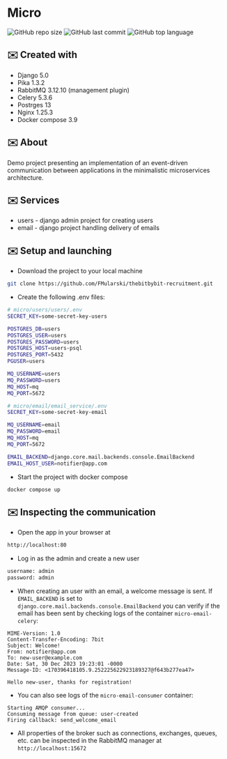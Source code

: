 # Micro
![GitHub repo size](https://img.shields.io/github/repo-size/FMularski/micro)
![GitHub last commit](https://img.shields.io/github/last-commit/FMularski/micro?color=yellow)
![GitHub top language](https://img.shields.io/github/languages/top/FMularski/micro?color=purple)

## ✉️ Created with
* Django 5.0
* Pika 1.3.2
* RabbitMQ 3.12.10 (management plugin)
* Celery 5.3.6
* Postrges 13
* Nginx 1.25.3
* Docker compose 3.9

## ✉️ About
Demo project presenting an implementation of an event-driven communication between applications in the minimalistic microservices architecture.  

## ✉️ Services
* users - django admin project for creating users
* email - django project handling delivery of emails

## ✉️ Setup and launching

* Download the project to your local machine
```bash
git clone https://github.com/FMularski/thebitbybit-recruitment.git
```

* Create the following .env files:
```bash
# micro/users/users/.env
SECRET_KEY=some-secret-key-users

POSTGRES_DB=users
POSTGRES_USER=users
POSTGRES_PASSWORD=users
POSTGRES_HOST=users-psql
POSTGRES_PORT=5432
PGUSER=users

MQ_USERNAME=users
MQ_PASSWORD=users
MQ_HOST=mq
MQ_PORT=5672
```

```bash
# micro/email/email_service/.env
SECRET_KEY=some-secret-key-email

MQ_USERNAME=email
MQ_PASSWORD=email
MQ_HOST=mq
MQ_PORT=5672

EMAIL_BACKEND=django.core.mail.backends.console.EmailBackend
EMAIL_HOST_USER=notifier@app.com
```

* Start the project with docker compose
```bash
docker compose up
```

## ✉️ Inspecting the communication

* Open the app in your browser at
```bash
http://localhost:80
```

* Log in as the admin and create a new user 
```bash
username: admin
password: admin
```

* When creating an user with an email, a welcome message is sent. If ```EMAIL_BACKEND``` is set to ```django.core.mail.backends.console.EmailBackend``` you can verify if the email has been sent by checking logs of the container ```micro-email-celery```:
```
MIME-Version: 1.0
Content-Transfer-Encoding: 7bit
Subject: Welcome!
From: notifier@app.com
To: new-user@example.com
Date: Sat, 30 Dec 2023 19:23:01 -0000
Message-ID: <170396418105.9.252225622923189327@f643b277ea47>
 
Hello new-user, thanks for registration!
```
* You can also see logs of the ```micro-email-consumer``` container:
```
Starting AMQP consumer...
Consuming message from queue: user-created
Firing callback: send_welcome_email
```
* All properties of the broker such as connections, exchanges, queues, etc. can be inspected in the RabbitMQ manager  at ```http://localhost:15672```

